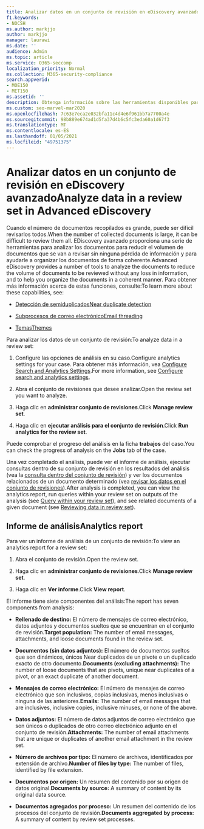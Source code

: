```yaml
---
title: Analizar datos en un conjunto de revisión en eDiscovery avanzado
f1.keywords:
- NOCSH
ms.author: markjjo
author: markjjo
manager: laurawi
ms.date: ''
audience: Admin
ms.topic: article
ms.service: O365-seccomp
localization_priority: Normal
ms.collection: M365-security-compliance
search.appverid:
- MOE150
- MET150
ms.assetid: ''
description: Obtenga información sobre las herramientas disponibles para organizar conjuntos de documentos al analizar un caso de exhibición avanzada de documentos electrónicos.
ms.custom: seo-marvel-mar2020
ms.openlocfilehash: 7c63e7eca2e032bfa11c4d4e6f961bb7a7700a4e
ms.sourcegitcommit: 98b889e674ad1d5fa37d4b6c5fc3eda60a1d67f3
ms.translationtype: MT
ms.contentlocale: es-ES
ms.lasthandoff: 01/05/2021
ms.locfileid: "49751375"
---
```

# <a name="analyze-data-in-a-review-set-in-advanced-ediscovery"></a><span data-ttu-id="20124-103">Analizar datos en un conjunto de revisión en eDiscovery avanzado</span><span class="sxs-lookup"><span data-stu-id="20124-103">Analyze data in a review set in Advanced eDiscovery</span></span>

<span data-ttu-id="20124-104">Cuando el número de documentos recopilados es grande, puede ser difícil revisarlos todos.</span><span class="sxs-lookup"><span data-stu-id="20124-104">When the number of collected documents is large, it can be difficult to review them all.</span></span> <span data-ttu-id="20124-105">EDiscovery avanzado proporciona una serie de herramientas para analizar los documentos para reducir el volumen de documentos que se van a revisar sin ninguna pérdida de información y para ayudarle a organizar los documentos de forma coherente.</span><span class="sxs-lookup"><span data-stu-id="20124-105">Advanced eDiscovery provides a number of tools to analyze the documents to reduce the volume of documents to be reviewed without any loss in information, and to help you organize the documents in a coherent manner.</span></span> <span data-ttu-id="20124-106">Para obtener más información acerca de estas funciones, consulte:</span><span class="sxs-lookup"><span data-stu-id="20124-106">To learn more about these capabilities, see:</span></span>

- [<span data-ttu-id="20124-107">Detección de semiduplicados</span><span class="sxs-lookup"><span data-stu-id="20124-107">Near duplicate detection</span></span>](near-duplicate-detection-in-advanced-ediscovery.md)

- [<span data-ttu-id="20124-108">Subprocesos de correo electrónico</span><span class="sxs-lookup"><span data-stu-id="20124-108">Email threading</span></span>](email-threading-in-advanced-ediscovery.md)

- [<span data-ttu-id="20124-109">Temas</span><span class="sxs-lookup"><span data-stu-id="20124-109">Themes</span></span>](themes-in-advanced-ediscovery.md)

<span data-ttu-id="20124-110">Para analizar los datos de un conjunto de revisión:</span><span class="sxs-lookup"><span data-stu-id="20124-110">To analyze data in a review set:</span></span>

1. <span data-ttu-id="20124-111">Configure las opciones de análisis en su caso.</span><span class="sxs-lookup"><span data-stu-id="20124-111">Configure analytics settings for your case.</span></span> <span data-ttu-id="20124-112">Para obtener más información, vea [Configure Search and Analytics Settings](configure-search-and-analytics-settings-in-advanced-ediscovery.md).</span><span class="sxs-lookup"><span data-stu-id="20124-112">For more information, see [Configure search and analytics settings](configure-search-and-analytics-settings-in-advanced-ediscovery.md).</span></span>

2. <span data-ttu-id="20124-113">Abra el conjunto de revisiones que desee analizar.</span><span class="sxs-lookup"><span data-stu-id="20124-113">Open the review set you want to analyze.</span></span>

3. <span data-ttu-id="20124-114">Haga clic en **administrar conjunto de revisiones**.</span><span class="sxs-lookup"><span data-stu-id="20124-114">Click **Manage review set**.</span></span>

4. <span data-ttu-id="20124-115">Haga clic en **ejecutar análisis para el conjunto de revisión**.</span><span class="sxs-lookup"><span data-stu-id="20124-115">Click **Run analytics for the review set**.</span></span>

<span data-ttu-id="20124-116">Puede comprobar el progreso del análisis en la ficha **trabajos** del caso.</span><span class="sxs-lookup"><span data-stu-id="20124-116">You can check the progress of analysis on the **Jobs** tab of the case.</span></span>

 <span data-ttu-id="20124-117">Una vez completado el análisis, puede ver el informe de análisis, ejecutar consultas dentro de su conjunto de revisión en los resultados del análisis (vea la [consulta dentro del conjunto de revisión](review-set-search.md)) y ver los documentos relacionados de un documento determinado (vea [revisar los datos en el conjunto de revisiones](reviewing-data-in-review-set.md)).</span><span class="sxs-lookup"><span data-stu-id="20124-117">After analysis is completed, you can view the analytics report, run queries within your review set on outputs of the analysis (see [Query within your review set](review-set-search.md)), and see related documents of a given document (see [Reviewing data in review set](reviewing-data-in-review-set.md)).</span></span>

## <a name="analytics-report"></a><span data-ttu-id="20124-118">Informe de análisis</span><span class="sxs-lookup"><span data-stu-id="20124-118">Analytics report</span></span>

<span data-ttu-id="20124-119">Para ver un informe de análisis de un conjunto de revisión:</span><span class="sxs-lookup"><span data-stu-id="20124-119">To view an analytics report for a review set:</span></span>

1. <span data-ttu-id="20124-120">Abra el conjunto de revisión.</span><span class="sxs-lookup"><span data-stu-id="20124-120">Open the review set.</span></span>

2. <span data-ttu-id="20124-121">Haga clic en **administrar conjunto de revisiones**.</span><span class="sxs-lookup"><span data-stu-id="20124-121">Click **Manage review set**.</span></span>

3. <span data-ttu-id="20124-122">Haga clic en **Ver informe**.</span><span class="sxs-lookup"><span data-stu-id="20124-122">Click **View report**.</span></span>

<span data-ttu-id="20124-123">El informe tiene siete componentes del análisis:</span><span class="sxs-lookup"><span data-stu-id="20124-123">The report has seven components from analysis:</span></span>

- <span data-ttu-id="20124-124">**Rellenado de destino:** El número de mensajes de correo electrónico, datos adjuntos y documentos sueltos que se encuentran en el conjunto de revisión.</span><span class="sxs-lookup"><span data-stu-id="20124-124">**Target population:** The number of email messages, attachments, and loose documents found in the review set.</span></span>

- <span data-ttu-id="20124-125">**Documentos (sin datos adjuntos):** El número de documentos sueltos que son dinámicos, únicos Near duplicados de un pivote o un duplicado exacto de otro documento.</span><span class="sxs-lookup"><span data-stu-id="20124-125">**Documents (excluding attachments):** The number of loose documents that are pivots, unique near duplicates of a pivot, or an exact duplicate of another document.</span></span>

- <span data-ttu-id="20124-126">**Mensajes de correo electrónico:** El número de mensajes de correo electrónico que son inclusivos, copias inclusivas, menos inclusivas o ninguna de las anteriores.</span><span class="sxs-lookup"><span data-stu-id="20124-126">**Emails:** The number of email messages that are inclusives, inclusive copies, inclusive minuses, or none of the above.</span></span>

- <span data-ttu-id="20124-127">**Datos adjuntos:** El número de datos adjuntos de correo electrónico que son únicos o duplicados de otro correo electrónico adjunto en el conjunto de revisión.</span><span class="sxs-lookup"><span data-stu-id="20124-127">**Attachments:** The number of email attachments that are unique or duplicates of another email attachment in the review set.</span></span>

- <span data-ttu-id="20124-128">**Número de archivos por tipo:** El número de archivos, identificados por extensión de archivo.</span><span class="sxs-lookup"><span data-stu-id="20124-128">**Number of files by type:** The number of files, identified by file extension.</span></span>

- <span data-ttu-id="20124-129">**Documentos por origen:** Un resumen del contenido por su origen de datos original.</span><span class="sxs-lookup"><span data-stu-id="20124-129">**Documents by source:** A summary of content by its original data source.</span></span>

- <span data-ttu-id="20124-130">**Documentos agregados por proceso:** Un resumen del contenido de los procesos del conjunto de revisión.</span><span class="sxs-lookup"><span data-stu-id="20124-130">**Documents aggregated by process:** A summary of content by review set processes.</span></span> 
